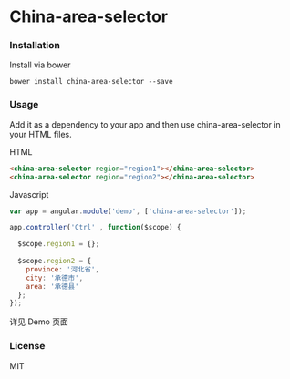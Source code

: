 # China-area-selector

### Installation

Install via bower

```shell
bower install china-area-selector --save
```

### Usage

Add it as a dependency to your app and then use china-area-selector in your HTML files.

HTML
```html
<china-area-selector region="region1"></china-area-selector>
<china-area-selector region="region2"></china-area-selector>
```

Javascript
```javascript
var app = angular.module('demo', ['china-area-selector']);

app.controller('Ctrl' , function($scope) {

  $scope.region1 = {};
  
  $scope.region2 = {
    province: '河北省',
    city: '承德市',
    area: '承德县'
  };
});
```

详见 Demo 页面

### License
MIT
